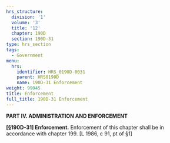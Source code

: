 ```yaml
---
hrs_structure:
  division: '1'
  volume: '3'
  title: '12'
  chapter: 190D
  section: 190D-31
type: hrs_section
tags:
  - Government
menu:
  hrs:
    identifier: HRS_0190D-0031
    parent: HRS0190D
    name: 190D-31 Enforcement
weight: 99045
title: Enforcement
full_title: 190D-31 Enforcement
---
```

**PART IV. ADMINISTRATION AND ENFORCEMENT**

**[§190D-31] Enforcement.** Enforcement of this chapter shall be in accordance with chapter 199\. [L 1986, c 91, pt of §1]